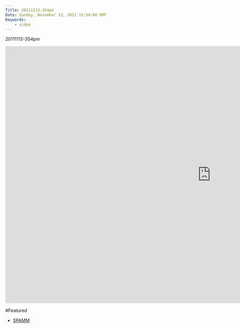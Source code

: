 ```yaml
---
Title: 20111113-354pm
Date: Sunday, November 13, 2011 15:54:00 GMT
Keywords: 
    - video
---
```


20111113-354pm

<iframe src="http://player.vimeo.com/video/32522317?byline=0&amp;portrait=0&amp;color=ffffff" width="1280" height="800" frameborder="0" webkitAllowFullScreen mozallowfullscreen allowFullScreen></iframe>

#Featured

- [SPAMM](/work/spamm)